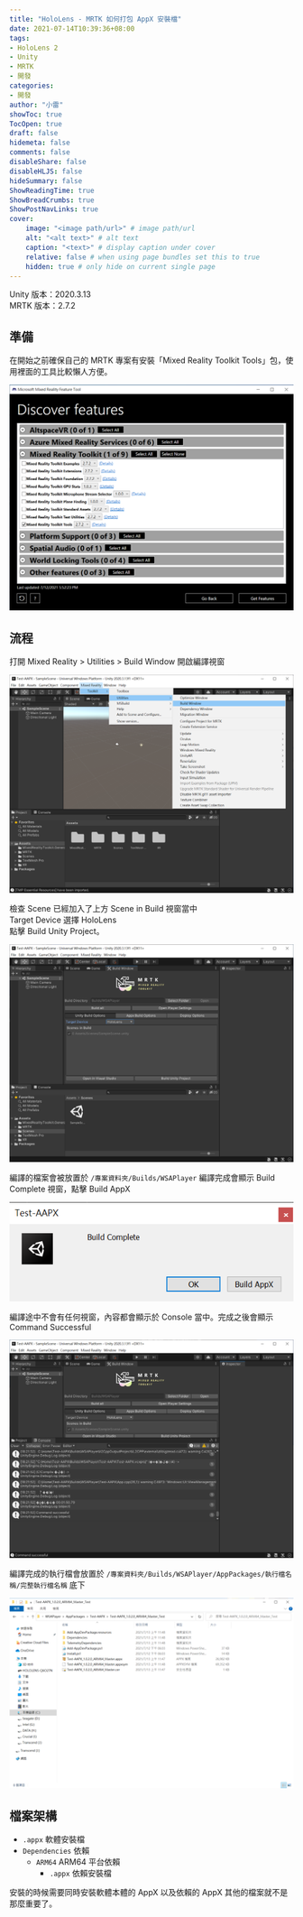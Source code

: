 ```yaml
---
title: "HoloLens - MRTK 如何打包 AppX 安裝檔"
date: 2021-07-14T10:39:36+08:00
tags:
- HoloLens 2
- Unity
- MRTK
- 開發
categories:
- 開發
author: "小雷"
showToc: true
TocOpen: true
draft: false
hidemeta: false
comments: false
disableShare: false
disableHLJS: false
hideSummary: false
ShowReadingTime: true
ShowBreadCrumbs: true
ShowPostNavLinks: true
cover:
    image: "<image path/url>" # image path/url
    alt: "<alt text>" # alt text
    caption: "<text>" # display caption under cover
    relative: false # when using page bundles set this to true
    hidden: true # only hide on current single page
---
```


Unity 版本：2020.3.13  
MRTK 版本：2.7.2

## 準備

在開始之前確保自己的 MRTK 專案有安裝「Mixed Reality Toolkit Tools」包，使用裡面的工具比較懶人方便。

![](https://raw.githubusercontent.com/raichancat/raichancat.github.io-images/master/img/%E8%9E%A2%E5%B9%95%E6%93%B7%E5%8F%96%E7%95%AB%E9%9D%A2%202021-07-12%20175244.png)

## 流程

打開 Mixed Reality > Utilities > Build Window 開啟編譯視窗

![](https://raw.githubusercontent.com/raichancat/raichancat.github.io-images/master/img/%E8%9E%A2%E5%B9%95%E6%93%B7%E5%8F%96%E7%95%AB%E9%9D%A2%202021-07-12%20175711.png)

檢查 Scene 已經加入了上方 Scene in Build 視窗當中  
Target Device 選擇 HoloLens  
點擊 Build Unity Project。

![](https://raw.githubusercontent.com/raichancat/raichancat.github.io-images/master/img/%E8%9E%A2%E5%B9%95%E6%93%B7%E5%8F%96%E7%95%AB%E9%9D%A2%202021-07-12%20181452.png)

編譯的檔案會被放置於 `/專案資料夾/Builds/WSAPlayer`
編譯完成會顯示 Build Complete 視窗，點擊 Build AppX

![](https://raw.githubusercontent.com/raichancat/raichancat.github.io-images/master/img/%E8%9E%A2%E5%B9%95%E6%93%B7%E5%8F%96%E7%95%AB%E9%9D%A2%202021-07-12%20181654.png)

編譯途中不會有任何視窗，內容都會顯示於 Console 當中。完成之後會顯示 Command Successful

![](https://raw.githubusercontent.com/raichancat/raichancat.github.io-images/master/img/%E8%9E%A2%E5%B9%95%E6%93%B7%E5%8F%96%E7%95%AB%E9%9D%A2%202021-07-12%20182209.png)

編譯完成的執行檔會放置於 `/專案資料夾/Builds/WSAPlayer/AppPackages/執行檔名稱/完整執行檔名稱` 底下

![](https://raw.githubusercontent.com/raichancat/raichancat.github.io-images/master/img/%E8%9E%A2%E5%B9%95%E6%93%B7%E5%8F%96%E7%95%AB%E9%9D%A2%202021-07-13%20115039.png)

## 檔案架構

- `.appx` 軟體安裝檔
- `Dependencies` 依賴
    - `ARM64` ARM64 平台依賴
        - `.appx` 依賴安裝檔

安裝的時候需要同時安裝軟體本體的 AppX 以及依賴的 AppX
其他的檔案就不是那麼重要了。